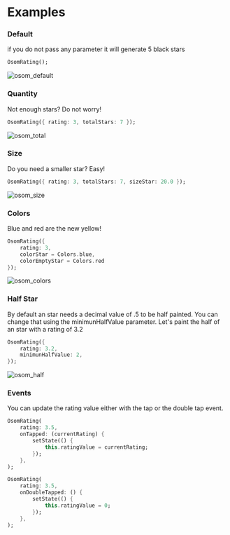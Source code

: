 # Examples

### Default

if you do not pass any parameter it will generate 5 black stars

```dart
OsomRating();
```

![osom_default](https://user-images.githubusercontent.com/461124/51091070-5d817380-1753-11e9-9d0d-ca83e285802c.png)

### Quantity

Not enough stars? Do not worry!

```dart
OsomRating({ rating: 3, totalStars: 7 });
```

![osom_total](https://user-images.githubusercontent.com/461124/51091073-5d817380-1753-11e9-8222-5e4c128ec607.png)

### Size

Do you need a smaller star? Easy!

```dart
OsomRating({ rating: 3, totalStars: 7, sizeStar: 20.0 });
```

![osom_size](https://user-images.githubusercontent.com/461124/51091072-5d817380-1753-11e9-8276-97b3fc6dddc8.png)

### Colors

Blue and red are the new yellow!

```dart
OsomRating({
	rating: 3,
	colorStar = Colors.blue,
	colorEmptyStar = Colors.red
});
```

![osom_colors](https://user-images.githubusercontent.com/461124/51091069-5ce8dd00-1753-11e9-9539-98344593f691.png)

### Half Star

By default an star needs a decimal value of .5 to be half painted. You can change that using the minimunHalfValue parameter. Let's paint the half of an star with a rating of 3.2

```dart
OsomRating({
	rating: 3.2,
	minimunHalfValue: 2,
});
```

![osom_half](https://user-images.githubusercontent.com/461124/51091071-5d817380-1753-11e9-9bff-c0cb609e0975.png)

### Events

You can update the rating value either with the tap or the double tap event.

```dart
OsomRating(
	rating: 3.5,
	onTapped: (currentRating) {
		setState(() {
			this.ratingValue = currentRating;
		});
	},
);
```

```dart
OsomRating(
	rating: 3.5,
	onDoubleTapped: () {
		setState(() {
			this.ratingValue = 0;
		});
	},
);
```
